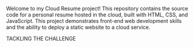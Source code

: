 Welcome to my Cloud Resume project! This repository contains the source code for a personal resume hosted in the cloud, built with HTML, CSS, and JavaScript. 
This project demonstrates front-end web development skills and the ability to deploy a static website to a cloud service.

TACKLING THE CHALLENGE 
